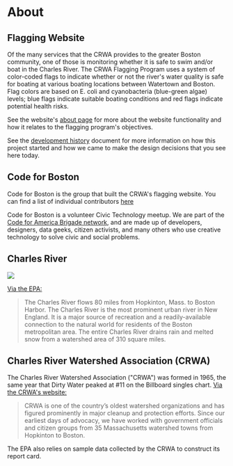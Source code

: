 # About

## Flagging Website

Of the many services that the CRWA provides to the greater Boston community, one of those is monitoring whether it is safe to swim and/or boat in the Charles River. The CRWA Flagging Program uses a system of color-coded flags to indicate whether or not the river's water quality is safe for boating at various boating locations between Watertown and Boston. Flag colors are based on E. coli and cyanobacteria (blue-green algae) levels; blue flags indicate suitable boating conditions and red flags indicate potential health risks.

See the website's [about page](https://crwa-flagging.herokuapp.com/about) for more about the website functionality and how it relates to the flagging program's objectives.

See the [development history](../development/history) document for more information on how this project started and how we came to make the design decisions that you see here today.

## Code for Boston

Code for Boston is the group that built the CRWA's flagging website. You can find a list of individual contributors [here](https://github.com/codeforboston/flagging/graphs/contributors)

Code for Boston is a volunteer Civic Technology meetup. We are part of the [Code for America Brigade network](http://www.codeforamerica.org/brigade/about), and are made up of developers, designers, data geeks, citizen activists, and many others who use creative technology to solve civic and social problems.

## Charles River

![](https://www.epa.gov/sites/production/files/styles/large/public/2015-04/cr-watershed-map.jpg)

[Via the EPA:](https://www.epa.gov/charlesriver/about-charles-river#HistoricalTimeline)

> The Charles River flows 80 miles from Hopkinton, Mass. to Boston Harbor. The Charles River is the most prominent urban river in New England. It is a major source of recreation and a readily-available connection to the natural world for residents of the Boston metropolitan area. The entire Charles River drains rain and melted snow from a watershed area of 310 square miles.

## Charles River Watershed Association (CRWA)

The Charles River Watershed Association ("CRWA") was formed in 1965, the same year that Dirty Water peaked at #11 on the Billboard singles chart. [Via the CRWA's website:](https://www.crwa.org/about.html)

> CRWA is one of the country’s oldest watershed organizations and has figured prominently in major cleanup and protection efforts. Since our earliest days of advocacy, we have worked with government officials and citizen groups from 35 Massachusetts watershed towns from Hopkinton to Boston.

The EPA also relies on sample data collected by the CRWA to construct its report card.


